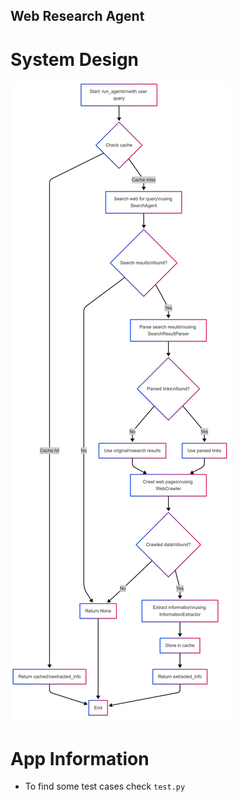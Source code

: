 ## Web Research Agent

# System Design

![System Design](systemDesign.png)

# App Information

- To find some test cases check `test.py`